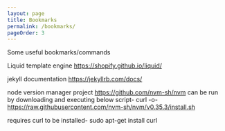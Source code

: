 ```yaml
---
layout: page
title: Bookmarks
permalink: /bookmarks/
pageOrder: 3
---
```


Some useful bookmarks/commands


Liquid template engine
<https://shopify.github.io/liquid/>

jekyll documentation
<https://jekyllrb.com/docs/>


node version manager project
<https://github.com/nvm-sh/nvm>
can be run by downloading and executing below script-
curl -o- https://raw.githubusercontent.com/nvm-sh/nvm/v0.35.3/install.sh 

requires curl to be installed-
sudo apt-get install curl




